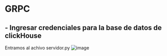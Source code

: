 # GRPC
## - Ingresar credenciales para la base de datos de clickHouse
Entramos al achivo servidor.py
![image](https://github.com/user-attachments/assets/42fc597b-70b5-47c0-9469-3d82e3592bcd)
